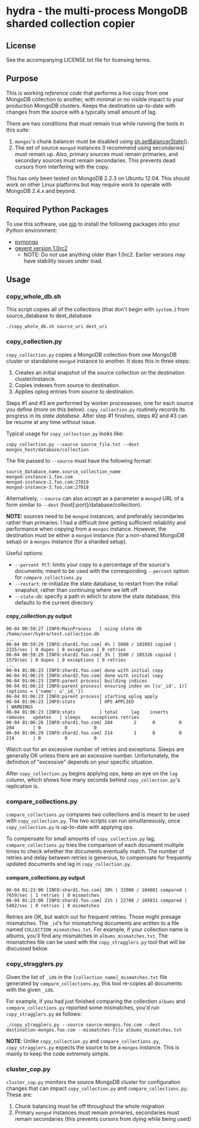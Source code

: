 # hydra - the multi-process MongoDB sharded collection copier

## License

See the accompanying LICENSE.txt file for licensing terms.

## Purpose

This is working *reference code* that performs a live copy from one MongoDB collection to another, with minimal or no visible impact to your production MongoDB clusters. Keeps the destination up-to-date with changes from the source with a typically small amount of lag.

There are two conditions that must remain true while running the tools in this suite:

1. `mongos`'s chunk balancer must be disabled using [sh.setBalancerState()](http://docs.mongodb.org/manual/reference/method/sh.setBalancerState/).
2. The set of source `mongod` instances (I recommend using secondaries) must remain up. Also, primary sources must remain primaries, and secondary sources must remain secondaries. This prevents dead cursors from interfering with the copy.

This has only been tested on MongoDB 2.2.3 on Ubuntu 12.04. This should work on other Linux platforms but may require work to operate with MongoDB 2.4.x and beyond.

## Required Python Packages

To use this software, use [pip](http://www.pip-installer.org/en/latest/) to install the following packages into your Python environment:

* [pymongo](https://pypi.python.org/pypi/pymongo/)
* [gevent version 1.0rc2](https://github.com/surfly/gevent#installing-from-github)
	* NOTE: Do not use anything older than 1.0rc2. Earlier versions may have stability issues under load.

## Usage

### copy_whole_db.sh

This script copies all of the collections (that don't begin with `system.`) from source_database to dest_database

~~~
./copy_whole_db.sh source_uri dest_uri
~~~

### copy_collection.py

`copy_collection.py` copies a MongoDB collection from one MongoDB cluster or standalone `mongod` instance to another. It does this in three steps:

1. Creates an initial snapshot of the source collection on the destination cluster/instance.
2. Copies indexes from source to destination.
3. Applies oplog entries from source to destination.

Steps #1 and #3 are performed by worker processeses, one for each source you define (more on this below). `copy_collection.py` routinely records its progress in its *state database*. After step #1 finishes, steps #2 and #3 can be resume at any time without issue.

Typical usage for `copy_collection.py` looks like:

~~~
copy_collection.py --source source_file.txt --dest mongos_host/database/collection
~~~

The file passed to `--source` must have the following format:

~~~
source_database_name.source_collection_name
mongod-instance-1.foo.com
mongod-instance-2.foo.com:27019
mongod-instance-3.foo.com:27018
~~~

Alternatively, `--source` can also accept as a parameter a `mongod` URL of a form similar to `--dest` (host[:port]/database/collection).

**NOTE:** sources need to be `mongod` instances, and preferably secondaries rather than primaries. I had a difficult time getting sufficient reliability and performance when copying from a `mongos` instance. However, the destination must be either a `mongod` instance (for a non-shared MongoDB setup) or a `mongos` instance (for a sharded setup).

Useful options:

* `--percent PCT`: limits your copy to a percentage of the source's documents; meant to be used with the corresponding `--percent` option for `compare_collections.py`
* `--restart`: re-initialize the state database, to restart from the initial snapshot, rather than continuing where we left off
* `--state-db`: specify a path in which to store the state database; this defaults to the current directory


#### copy_collection.py output

~~~
06-04 00:59:27 [INFO:MainProcess   ] using state db /home/user/hydra/test.collection.db
...
06-04 00:59:29 [INFO:shard1.foo.com] 4% | 5000 / 103993 copied | 2215/sec | 0 dupes | 0 exceptions | 0 retries
06-04 00:59:29 [INFO:shard2.foo.com] 3% | 3500 / 105326 copied | 1579/sec | 0 dupes | 0 exceptions | 0 retries
...
06-04 01:06:23 [INFO:shard1.foo.com] done with initial copy
06-04 01:06:23 [INFO:shard2.foo.com] done with initial copy
06-04 01:06:23 [INFO:parent process] building indices
06-04 01:06:23 [INFO:parent process] ensuring index on [(u'_id', 1)] (options = {'name': u'_id_'})
06-04 01:06:23 [INFO:parent process] starting oplog apply
06-04 01:06:23 [INFO:stats         ] OPS APPLIED                                    | WARNINGS
06-04 01:06:23 [INFO:stats         ] total     lag    inserts   removes   updates   | sleeps    exceptions retries
06-04 01:06:26 [INFO:shard1.foo.com] 204        2      0         0         204       | 0         0          0
06-04 01:06:29 [INFO:shard2.foo.com] 214        1      0         0         214       | 0         0          0
~~~

Watch out for an excessive number of retries and exceptions. Sleeps are generally OK unless there are an excessive number. Unfortunately, the definition of "excessive" depends on your specific situation.

After `copy_collection.py` begins applying ops, keep an eye on the `lag` column, which shows how many seconds behind `copy_collection.py`'s replication is.

### compare_collections.py

`compare_collections.py` compares two collections and is meant to be used with `copy_collection.py`. The two scripts can run simultaneously, once `copy_collection.py` is up-to-date with applying ops.

To compensate for small amounts of `copy_collection.py` lag, `compare_collections.py` tries the comparison of each document multiple times to check whether the documents eventually match. The number of retries and delay between retries is generous, to compensate for frequently updated documents and lag in `copy_collection.py`.

#### compare_collections.py output

~~~
06-04 01:23:00 [INFO:shard1.foo.com] 30% | 32000 / 104001 compared | 7659/sec | 1 retries | 0 mismatches
06-04 01:23:00 [INFO:shard2.foo.com] 21% | 22700 / 105831 compared | 5402/sec | 0 retries | 0 mismatches
~~~

Retries are OK, but watch out for frequent retries. Those might presage mismatches. The `_id`'s for mismatching documents are written to a file named `COLLECTION_mismatches.txt`. For example, if your collection name is albums, you'll find any mismatches in `albums_mismatches.txt`. The mismatches file can be used with the `copy_stragglers.py` tool that will be discussed below.

### copy_stragglers.py

Given the list of `_id`s in the `[collection_name]_mismatches.txt` file generated by `compare_collections.py`, this tool re-copies all documents with the given `_id`s.

For example, if you had just finished comparing the collection `albums` and `compare_collections.py` reported some mismatches, you'd run `copy_stragglers.py` as follows:


~~~
./copy_stragglers.py --source source-mongos.foo.com --dest destination-mongos.foo.com --mismatches-file albums_mismatches.txt
~~~

**NOTE**: Unlike `copy_collection.py` and `compare_collections.py`, `copy_stragglers.py` expects the source to be a `mongos` instance. This is mainly to keep the code extremely simple.

### cluster_cop.py

`cluster_cop.py` monitors the source MongoDB cluster for configuration changes that can impact `copy_collection.py` and `compare_collections.py`. These are:

1. Chunk balancing must be off throughout the whole migration
2. Primary `mongod` instances must remain primaries, secondaries must remain secondaries (this prevents cursors from dying while being used)
